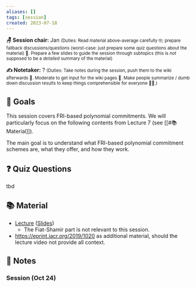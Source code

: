 ```yaml
---
aliases: []
tags: [session]
created: 2023-07-18
---
```


**🪑 Session chair:** Jan
<small>(Duties: Read material above-average carefully 🤓; prepare fallback discussions/questions (worst-case: just prepare some quiz questions about the material) 🙋. Prepare a few slides to guide the session through subtopics (this is <i>not</i> supposed to be a <i>detailed</i> summary of the material)</small>

**✍️ Notetaker:** ?
<small>(Duties: Take notes during the session, push them to the wiki afterwards 📝. Moderate to get input for the wiki pages 🧠. Make people summarize / dumb down discussion results to keep things comprehensible for everyone 🧑‍⚖️.)</small>

## 🎯 Goals
This session covers FRI-based polynomial commitments. We will particularly focus on the following contents from Lecture 7 (see [[#📚 Material]]). 

The main goal is to understand what FRI-based polynomial commitment schemes are, what they offer, and how they work.

## ❓ Quiz Questions
tbd

## 📚 Material
- [Lecture](https://youtu.be/A3edAQDPnDY) ([Slides](https://zk-learning.org/assets/lecture8.pdf))
	- The Fiat-Shamir part is not relevant to this session.
- https://eprint.iacr.org/2019/1020 as additional material, should the lecture video not provide all context.

## 📝 Notes
### Session (Oct 24)
